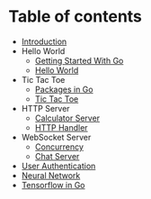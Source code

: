 # Table of contents

* [Introduction](README.md)
* Hello World
    * [Getting Started With Go](./hello_world/getting-started-with-go.md)
    * [Hello World](./hello_world/hello-world.md)
* Tic Tac Toe
    * [Packages in Go](./tic_tac_toe/packages-in-go.md)
    * [Tic Tac Toe](./tic_tac_toe/tic_tac_toe.md)
* HTTP Server
    * [Calculator Server](./calc_server/calc-server.md)
    * [HTTP Handler](./calc_server/http-handler.md)
* WebSocket Server
    * [Concurrency](./chat_server/concurrency.md)
    * [Chat Server](./chat_server/chat-server.md)
* [User Authentication](./user_auth/README.md)
* [Neural Network](./neural_net/README.md)
* [Tensorflow in Go](./tensor_go/README.md)

